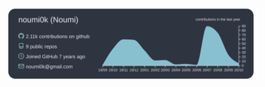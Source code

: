 [![](https://raw.githubusercontent.com/noumi0k/noumi0k/master/profile-summary-card-output/nord_dark/0-profile-details.svg)](https://github.com/vn7n24fzkq/github-profile-summary-cards)

<!-- 
下記リポジトリで`use this template`
https://github.com/vn7n24fzkq/github-profile-summary-cards-example

その後は下記自動生成されたディレクトリ以下READMEにあるMarkdown記法のサンプルをコピーして利用する
https://github.com/noumi0k/noumi0k/blob/master/profile-summary-card-output/README.md
-->


<!--
**noumi0k/noumi0k** is a ✨ _special_ ✨ repository because its `README.md` (this file) appears on your GitHub profile.

Here are some ideas to get you started:

- 🔭 I’m currently working on ...
- 🌱 I’m currently learning ...
- 👯 I’m looking to collaborate on ...
- 🤔 I’m looking for help with ...
- 💬 Ask me about ...
- 📫 How to reach me: ...
- 😄 Pronouns: ...
- ⚡ Fun fact: ...
-->
